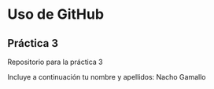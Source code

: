 # Uso de GitHub
## Práctica 3
Repositorio para la práctica 3

Incluye a continuación tu nombre y apellidos: Nacho Gamallo
